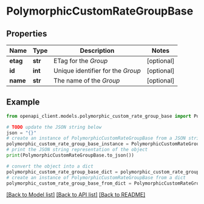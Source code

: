 # PolymorphicCustomRateGroupBase


## Properties

Name | Type | Description | Notes
------------ | ------------- | ------------- | -------------
**etag** | **str** | ETag for the *Group* | [optional] 
**id** | **int** | Unique identifier for the *Group* | [optional] 
**name** | **str** | The name of the *Group* | [optional] 

## Example

```python
from openapi_client.models.polymorphic_custom_rate_group_base import PolymorphicCustomRateGroupBase

# TODO update the JSON string below
json = "{}"
# create an instance of PolymorphicCustomRateGroupBase from a JSON string
polymorphic_custom_rate_group_base_instance = PolymorphicCustomRateGroupBase.from_json(json)
# print the JSON string representation of the object
print(PolymorphicCustomRateGroupBase.to_json())

# convert the object into a dict
polymorphic_custom_rate_group_base_dict = polymorphic_custom_rate_group_base_instance.to_dict()
# create an instance of PolymorphicCustomRateGroupBase from a dict
polymorphic_custom_rate_group_base_from_dict = PolymorphicCustomRateGroupBase.from_dict(polymorphic_custom_rate_group_base_dict)
```
[[Back to Model list]](../README.md#documentation-for-models) [[Back to API list]](../README.md#documentation-for-api-endpoints) [[Back to README]](../README.md)



